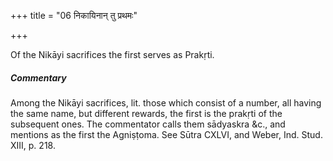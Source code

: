 +++
title = "06 निकायिनान् तु प्रथमः"

+++

Of the Nikāyi sacrifices the first serves as Prakṛti.

#####  Commentary

Among the Nikāyi sacrifices, lit. those which consist of a number, all having the same name, but different rewards, the first is the prakṛti of the subsequent ones. The commentator calls them sādyaskra &c., and mentions as the first the Agniṣṭoma. See Sūtra CXLVI, and Weber, Ind. Stud. XIII, p. 218.
